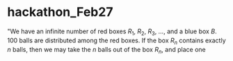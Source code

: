 # hackathon_Feb27

"We have an infinite number of red boxes $R_1$, $R_2$, $R_3$, $\dots$, and a blue box $B$. 100 balls are distributed among the red boxes. If the box $R_n$ contains exactly $n$ balls, then we may take the $n$ balls out of the box $R_n$, and place one
